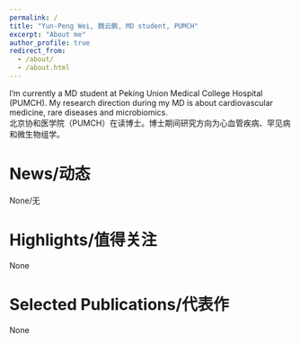 ```yaml
---
permalink: /
title: "Yun-Peng Wei, 魏云鹏, MD student, PUMCH"
excerpt: "About me"
author_profile: true
redirect_from: 
  - /about/
  - /about.html
---
```


I’m currently a MD student at Peking Union Medical College Hospital (PUMCH). My research direction during my MD is about cardiovascular medicine, rare diseases and microbiomics.  
北京协和医学院（PUMCH）在读博士。博士期间研究方向为心血管疾病、罕见病和微生物组学。

News/动态
======
None/无

Highlights/值得关注
======
None

Selected Publications/代表作
======
None
